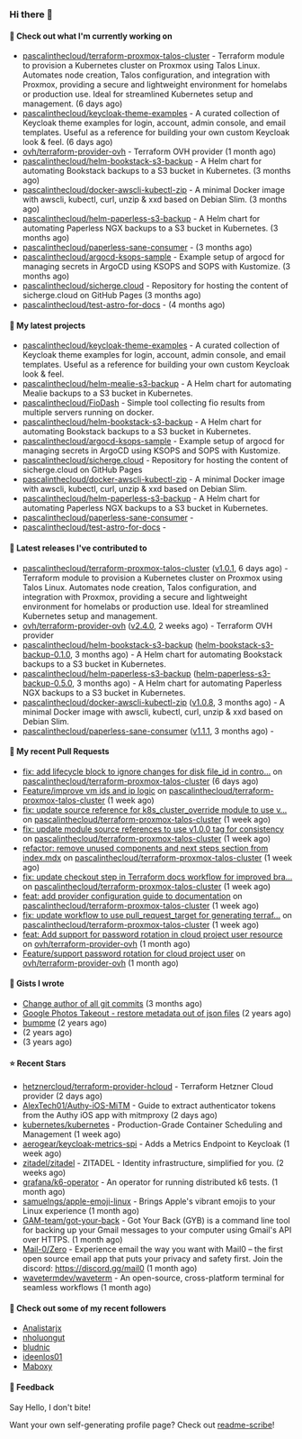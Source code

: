 ### Hi there 👋

#### 👷 Check out what I'm currently working on

- [pascalinthecloud/terraform-proxmox-talos-cluster](https://github.com/pascalinthecloud/terraform-proxmox-talos-cluster) - Terraform module to provision a Kubernetes cluster on Proxmox using Talos Linux. Automates node creation, Talos configuration, and integration with Proxmox, providing a secure and lightweight environment for homelabs or production use. Ideal for streamlined Kubernetes setup and management. (6 days ago)
- [pascalinthecloud/keycloak-theme-examples](https://github.com/pascalinthecloud/keycloak-theme-examples) - A curated collection of Keycloak theme examples for login, account, admin console, and email templates. Useful as a reference for building your own custom Keycloak look &amp; feel. (6 days ago)
- [ovh/terraform-provider-ovh](https://github.com/ovh/terraform-provider-ovh) - Terraform OVH provider (1 month ago)
- [pascalinthecloud/helm-bookstack-s3-backup](https://github.com/pascalinthecloud/helm-bookstack-s3-backup) - A Helm chart for automating Bookstack backups to a S3 bucket in Kubernetes. (3 months ago)
- [pascalinthecloud/docker-awscli-kubectl-zip](https://github.com/pascalinthecloud/docker-awscli-kubectl-zip) - A minimal Docker image with awscli, kubectl, curl, unzip &amp; xxd based on Debian Slim. (3 months ago)
- [pascalinthecloud/helm-paperless-s3-backup](https://github.com/pascalinthecloud/helm-paperless-s3-backup) - A Helm chart for automating Paperless NGX backups to a S3 bucket in Kubernetes. (3 months ago)
- [pascalinthecloud/paperless-sane-consumer](https://github.com/pascalinthecloud/paperless-sane-consumer) -  (3 months ago)
- [pascalinthecloud/argocd-ksops-sample](https://github.com/pascalinthecloud/argocd-ksops-sample) - Example setup of argocd for managing secrets in ArgoCD using KSOPS and SOPS with Kustomize. (3 months ago)
- [pascalinthecloud/sicherge.cloud](https://github.com/pascalinthecloud/sicherge.cloud) - Repository for hosting the content of sicherge.cloud on GitHub Pages (3 months ago)
- [pascalinthecloud/test-astro-for-docs](https://github.com/pascalinthecloud/test-astro-for-docs) -  (4 months ago)

#### 🌱 My latest projects

- [pascalinthecloud/keycloak-theme-examples](https://github.com/pascalinthecloud/keycloak-theme-examples) - A curated collection of Keycloak theme examples for login, account, admin console, and email templates. Useful as a reference for building your own custom Keycloak look &amp; feel.
- [pascalinthecloud/helm-mealie-s3-backup](https://github.com/pascalinthecloud/helm-mealie-s3-backup) - A Helm chart for automating Mealie backups to a S3 bucket in Kubernetes.
- [pascalinthecloud/FioDash](https://github.com/pascalinthecloud/FioDash) - Simple tool collecting fio results from multiple servers running on docker.
- [pascalinthecloud/helm-bookstack-s3-backup](https://github.com/pascalinthecloud/helm-bookstack-s3-backup) - A Helm chart for automating Bookstack backups to a S3 bucket in Kubernetes.
- [pascalinthecloud/argocd-ksops-sample](https://github.com/pascalinthecloud/argocd-ksops-sample) - Example setup of argocd for managing secrets in ArgoCD using KSOPS and SOPS with Kustomize.
- [pascalinthecloud/sicherge.cloud](https://github.com/pascalinthecloud/sicherge.cloud) - Repository for hosting the content of sicherge.cloud on GitHub Pages
- [pascalinthecloud/docker-awscli-kubectl-zip](https://github.com/pascalinthecloud/docker-awscli-kubectl-zip) - A minimal Docker image with awscli, kubectl, curl, unzip &amp; xxd based on Debian Slim.
- [pascalinthecloud/helm-paperless-s3-backup](https://github.com/pascalinthecloud/helm-paperless-s3-backup) - A Helm chart for automating Paperless NGX backups to a S3 bucket in Kubernetes.
- [pascalinthecloud/paperless-sane-consumer](https://github.com/pascalinthecloud/paperless-sane-consumer) - 
- [pascalinthecloud/test-astro-for-docs](https://github.com/pascalinthecloud/test-astro-for-docs) - 

#### 🔭 Latest releases I've contributed to

- [pascalinthecloud/terraform-proxmox-talos-cluster](https://github.com/pascalinthecloud/terraform-proxmox-talos-cluster) ([v1.0.1](https://github.com/pascalinthecloud/terraform-proxmox-talos-cluster/releases/tag/v1.0.1), 6 days ago) - Terraform module to provision a Kubernetes cluster on Proxmox using Talos Linux. Automates node creation, Talos configuration, and integration with Proxmox, providing a secure and lightweight environment for homelabs or production use. Ideal for streamlined Kubernetes setup and management.
- [ovh/terraform-provider-ovh](https://github.com/ovh/terraform-provider-ovh) ([v2.4.0](https://github.com/ovh/terraform-provider-ovh/releases/tag/v2.4.0), 2 weeks ago) - Terraform OVH provider
- [pascalinthecloud/helm-bookstack-s3-backup](https://github.com/pascalinthecloud/helm-bookstack-s3-backup) ([helm-bookstack-s3-backup-0.1.0](https://github.com/pascalinthecloud/helm-bookstack-s3-backup/releases/tag/helm-bookstack-s3-backup-0.1.0), 3 months ago) - A Helm chart for automating Bookstack backups to a S3 bucket in Kubernetes.
- [pascalinthecloud/helm-paperless-s3-backup](https://github.com/pascalinthecloud/helm-paperless-s3-backup) ([helm-paperless-s3-backup-0.5.0](https://github.com/pascalinthecloud/helm-paperless-s3-backup/releases/tag/helm-paperless-s3-backup-0.5.0), 3 months ago) - A Helm chart for automating Paperless NGX backups to a S3 bucket in Kubernetes.
- [pascalinthecloud/docker-awscli-kubectl-zip](https://github.com/pascalinthecloud/docker-awscli-kubectl-zip) ([v1.0.8](https://github.com/pascalinthecloud/docker-awscli-kubectl-zip/releases/tag/v1.0.8), 3 months ago) - A minimal Docker image with awscli, kubectl, curl, unzip &amp; xxd based on Debian Slim.
- [pascalinthecloud/paperless-sane-consumer](https://github.com/pascalinthecloud/paperless-sane-consumer) ([v1.1.1](https://github.com/pascalinthecloud/paperless-sane-consumer/releases/tag/v1.1.1), 3 months ago) - 

#### 🔨 My recent Pull Requests

- [fix: add lifecycle block to ignore changes for disk file_id in contro…](https://github.com/pascalinthecloud/terraform-proxmox-talos-cluster/pull/94) on [pascalinthecloud/terraform-proxmox-talos-cluster](https://github.com/pascalinthecloud/terraform-proxmox-talos-cluster) (6 days ago)
- [Feature/improve vm ids and ip logic](https://github.com/pascalinthecloud/terraform-proxmox-talos-cluster/pull/93) on [pascalinthecloud/terraform-proxmox-talos-cluster](https://github.com/pascalinthecloud/terraform-proxmox-talos-cluster) (1 week ago)
- [fix: update source reference for k8s_cluster_override module to use v…](https://github.com/pascalinthecloud/terraform-proxmox-talos-cluster/pull/92) on [pascalinthecloud/terraform-proxmox-talos-cluster](https://github.com/pascalinthecloud/terraform-proxmox-talos-cluster) (1 week ago)
- [fix: update module source references to use v1.0.0 tag for consistency](https://github.com/pascalinthecloud/terraform-proxmox-talos-cluster/pull/91) on [pascalinthecloud/terraform-proxmox-talos-cluster](https://github.com/pascalinthecloud/terraform-proxmox-talos-cluster) (1 week ago)
- [refactor: remove unused components and next steps section from index.mdx](https://github.com/pascalinthecloud/terraform-proxmox-talos-cluster/pull/90) on [pascalinthecloud/terraform-proxmox-talos-cluster](https://github.com/pascalinthecloud/terraform-proxmox-talos-cluster) (1 week ago)
- [fix: update checkout step in Terraform docs workflow for improved bra…](https://github.com/pascalinthecloud/terraform-proxmox-talos-cluster/pull/89) on [pascalinthecloud/terraform-proxmox-talos-cluster](https://github.com/pascalinthecloud/terraform-proxmox-talos-cluster) (1 week ago)
- [feat: add provider configuration guide to documentation](https://github.com/pascalinthecloud/terraform-proxmox-talos-cluster/pull/88) on [pascalinthecloud/terraform-proxmox-talos-cluster](https://github.com/pascalinthecloud/terraform-proxmox-talos-cluster) (1 week ago)
- [fix: update workflow to use pull_request_target for generating terraf…](https://github.com/pascalinthecloud/terraform-proxmox-talos-cluster/pull/86) on [pascalinthecloud/terraform-proxmox-talos-cluster](https://github.com/pascalinthecloud/terraform-proxmox-talos-cluster) (1 week ago)
- [feat: Add support for password rotation in cloud project user resource](https://github.com/ovh/terraform-provider-ovh/pull/965) on [ovh/terraform-provider-ovh](https://github.com/ovh/terraform-provider-ovh) (1 month ago)
- [Feature/support password rotation for cloud project user](https://github.com/ovh/terraform-provider-ovh/pull/963) on [ovh/terraform-provider-ovh](https://github.com/ovh/terraform-provider-ovh) (1 month ago)

#### 📓 Gists I wrote

- [Change author of all git commits](https://gist.github.com/3dffbafd65d64dad546d0772d18690e0) (3 months ago)
- [Google Photos Takeout - restore metadata out of json files](https://gist.github.com/00b330a0c14870c8afac2fa3bbfe8d73) (2 years ago)
- [bumpme](https://gist.github.com/05998247f972db336d6fc804c3887c3c) (2 years ago)
- [](https://gist.github.com/50355ebb1b1f76fd8d2ea2eade1f7890) (2 years ago)
- [](https://gist.github.com/a8fcff7910ce668f434bf94bd1b57b34) (3 years ago)

#### ⭐ Recent Stars

- [hetznercloud/terraform-provider-hcloud](https://github.com/hetznercloud/terraform-provider-hcloud) - Terraform Hetzner Cloud provider (2 days ago)
- [AlexTech01/Authy-iOS-MiTM](https://github.com/AlexTech01/Authy-iOS-MiTM) - Guide to extract authenticator tokens from the Authy iOS app with mitmproxy (2 days ago)
- [kubernetes/kubernetes](https://github.com/kubernetes/kubernetes) - Production-Grade Container Scheduling and Management (1 week ago)
- [aerogear/keycloak-metrics-spi](https://github.com/aerogear/keycloak-metrics-spi) - Adds a Metrics Endpoint to Keycloak (1 week ago)
- [zitadel/zitadel](https://github.com/zitadel/zitadel) - ZITADEL - Identity infrastructure, simplified for you. (2 weeks ago)
- [grafana/k6-operator](https://github.com/grafana/k6-operator) - An operator for running distributed k6 tests. (1 month ago)
- [samuelngs/apple-emoji-linux](https://github.com/samuelngs/apple-emoji-linux) - Brings Apple&#39;s vibrant emojis to your Linux experience (1 month ago)
- [GAM-team/got-your-back](https://github.com/GAM-team/got-your-back) - Got Your Back (GYB) is a command line tool for backing up your Gmail messages to your computer using Gmail&#39;s API over HTTPS. (1 month ago)
- [Mail-0/Zero](https://github.com/Mail-0/Zero) - Experience email the way you want with Mail0 – the first open source email app that puts your privacy and safety first. Join the discord: https://discord.gg/mail0 (1 month ago)
- [wavetermdev/waveterm](https://github.com/wavetermdev/waveterm) - An open-source, cross-platform terminal for seamless workflows (1 month ago)

#### 👯 Check out some of my recent followers

- [Analistarjx](https://github.com/Analistarjx)
- [nholuongut](https://github.com/nholuongut)
- [bludnic](https://github.com/bludnic)
- [ideenlos01](https://github.com/ideenlos01)
- [Maboxy](https://github.com/Maboxy)

#### 💬 Feedback

Say Hello, I don't bite!

Want your own self-generating profile page? Check out [readme-scribe](https://github.com/muesli/readme-scribe)!

